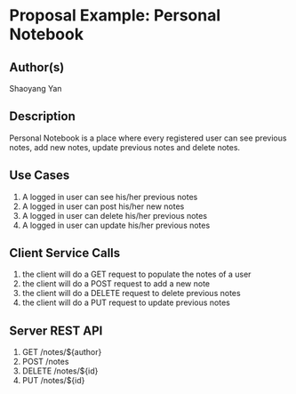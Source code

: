# Proposal Example: Personal Notebook

## Author(s)

Shaoyang Yan

## Description

Personal Notebook is a place where every registered user can see previous notes, add new notes, update previous notes and delete notes.

## Use Cases

1. A logged in user can see his/her previous notes
2. A logged in user can post his/her new notes
3. A logged in user can delete his/her previous notes
4. A logged in user can update his/her previous notes

## Client Service Calls

1. the client will do a GET request to populate the notes of a user
2. the client will do a POST request to add a new note
3. the client will do a DELETE request to delete previous notes
4. the client will do a PUT request to update previous notes

## Server REST API

1. GET /notes/${author}
2. POST /notes
3. DELETE /notes/${id}
4. PUT /notes/${id}


